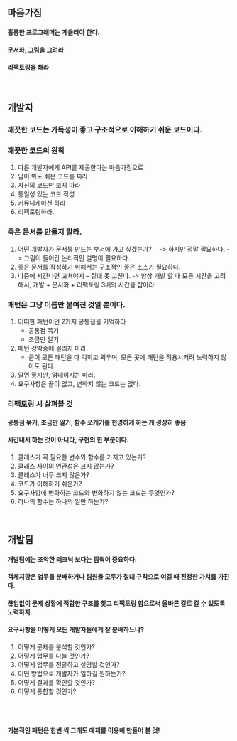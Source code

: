 ## 마음가짐

#### 훌륭한 프로그래머는 게을러야 한다.
#### 문서화, 그림을 그려라
#### 리팩토링을 해라

<br/>

## 개발자

### 깨끗한 코드는 가독성이 좋고 구조적으로 이해하기 쉬운 코드이다.

### 깨끗한 코드의 원칙

1. 다른 개발자에게 API를 제공한다는 마음가짐으로
2. 남이 봐도 쉬운 코드를 짜라
3. 자신의 코드만 보지 마라
4. 통일성 있는 코드 작성
5. 커뮤니케이션 하라
6. 리팩토링하라.

### 죽은 문서를 만들지 말라.

1. 어떤 개발자가 문서를 만드는 부서에 가고 싶겠는가?
 　-> 하지만 정말 필요하다.
   -> 그림이 들어간 논리적인 설명이 필요하다.
2. 좋은 문서를 작성하기 위해서는 구조적인 좋은 소스가 필요하다.
3. 나중에 시간나면 고쳐야지 – 절대 못 고친다.
   -> 항상 개발 할 때 모든 시간을 고려해서, 개발 + 문서화 + 리팩토링 3배의 시간을 잡아라

### 패턴은 그냥 이름만 붙여진 것일 뿐이다.

1. 어떠한 패턴이던 2가지 공통점을 기억하라
   * 공통점 묶기
   * 조금만 알기
2. 패턴 강박증에 걸리지 마라.
   * 굳이 모든 패턴을 다 익히고 외우며, 모든 곳에 패턴을 적용시키려 노력하지 않아도 된다.
3. 알면 좋지만, 얽매이지는 마라.
4. 요구사항은 끝이 없고, 변하지 않는 코드는 없다.

### 리팩토링 시 살펴볼 것
#### 공통점 묶기, 조금만 알기, 함수 쪼개기를 현명하게 하는 게 굉장히 좋음
#### 시간내서 하는 것이 아니라, 구현의 한 부분이다.
1. 클래스가 꼭 필요한 변수와 함수를 가지고 있는가?
2. 클래스 사이의 연관성은 크지 않는가?
3. 클래스가 너무 크지 않은가?
4. 코드가 이해하기 쉬운가?
5. 요구사항에 변화하는 코드와 변화하지 않는 코드는 무엇인가?
6. 하나의 함수는 하나의 일만 하는가?


<br/>

## 개발팀

#### 개발팀에는 조악한 테크닉 보다는 팀웍이 중요하다.
#### 객체지향은 업무를 분배하거나 팀원들 모두가 절대 규칙으로 여길 때 진정한 가치를 가진다.
#### 끊임없이 문제 상황에 적합한 구조를 찾고 리팩토링 함으로써 올바른 갈로 갈 수 있도록 노력하자.
#### 요구사항을 어떻게 모든 개발자들에게 잘 분배하느냐?
  1. 어떻게 문제를 분석할 것인가?
  2. 어떻게 업무를 나눌 것인가?
  3. 어떻게 업무를 전달하고 설명할 것인가?
  4. 어떤 방법으로 개발자가 일하길 원하는가?
  5. 어떻게 결과를 확인할 것인가?
  6. 어떻게 통합할 것인가?


<br/><br/>

#### 기본적인 패턴은 한번 씩 그래도 예제를 이용해 만들어 볼 것!
